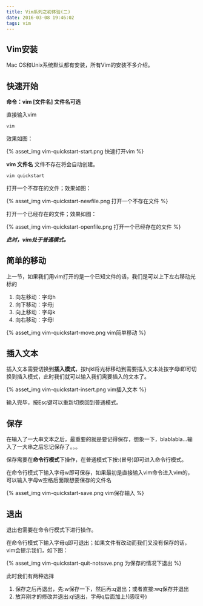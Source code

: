 ```yaml
---
title: Vim系列之初体验(二)
date: 2016-03-08 19:46:02
tags: vim
---
```

## Vim安装 ##

Mac OS和Unix系统默认都有安装，所有Vim的安装不多介绍。

## 快速开始 ##

**命令：vim [文件名] 文件名可选**

直接输入vim

```bash
vim
```

效果如图：

{% asset_img vim-quickstart-start.png 快速打开vim %}

**vim 文件名** 文件不存在将会自动创建。

```bash
vim quickstart
```

<!-- more -->

打开一个不存在的文件；效果如图：

{% asset_img vim-quickstart-newfile.png 打开一个不存在文件 %}

打开一个已经存在的文件；效果如图：

{% asset_img vim-quickstart-openfile.png 打开一个已经存在的文件 %}

***此时，vim处于普通模式。***

## 简单的移动 ##

上一节，如果我们用vim打开的是一个已知文件的话，我们是可以上下左右移动光标的

1. 向左移动：字母h
2. 向下移动：字母j
3. 向上移动：字母k
4. 向右移动：字母l

{% asset_img vim-quickstart-move.png vim简单移动 %}

## 插入文本 ##

插入文本需要切换到**插入模式**，按hjkl将光标移动到需要插入文本处按字母i即可切换到插入模式，此时我们就可以输入我们需要插入的文本了。

{% asset_img vim-quickstart-insert.png vim插入文本 %}

输入完毕，按Esc键可以重新切换回到普通模式。

## 保存 ##

在输入了一大串文本之后，最重要的就是要记得保存，想象一下，blablabla...输入了一大串之后忘记保存了。。。

保存需要在**命令行模式**下操作，在普通模式下按:(冒号)即可进入命令行模式。

在命令行模式下输入字母w即可保存，如果最初是直接输入vim命令进入vim的，可以输入字母w空格后面跟想要保存的文件名

{% asset_img vim-quickstart-save.png vim保存输入 %}

## 退出 ##

退出也需要在命令行模式下进行操作。

在命令行模式下输入字母q即可退出；如果文件有改动而我们又没有保存的话，vim会提示我们，如下图：

{% asset_img vim-quickstart-quit-notsave.png 为保存的情况下退出 %}

此时我们有两种选择

1. 保存之后再退出，先:w保存一下，然后再:q退出；或者直接:wq保存并退出
2. 放弃刚才的修改并退出:q!退出，字母q后面加上!(感叹号)



